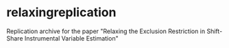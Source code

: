 # relaxingreplication
Replication archive for the paper "Relaxing the Exclusion Restriction in Shift-Share Instrumental Variable Estimation"
